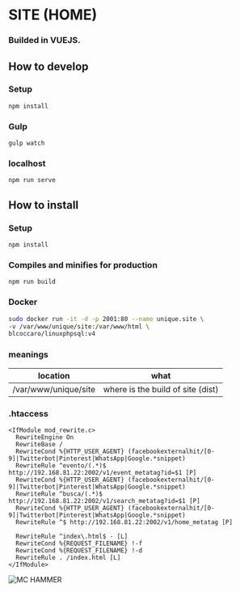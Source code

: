 # SITE (HOME) 
### Builded in VUEJS.  

## How to develop

### Setup
```
npm install
```
### Gulp
```
gulp watch
```
### localhost
```
npm run serve
```


## How to install  

### Setup
```
npm install
```

### Compiles and minifies for production
```
npm run build
```

### Docker
```bash
sudo docker run -it -d -p 2001:80 --name unique.site \
-v /var/www/unique/site:/var/www/html \
blcoccaro/linuxphpsql:v4
```

### meanings 
| location | what |
| -------- | ----- |
| /var/www/unique/site | where is the build of site (dist) |

### .htaccess
```.htaccess
<IfModule mod_rewrite.c>
  RewriteEngine On
  RewriteBase /
  RewriteCond %{HTTP_USER_AGENT} (facebookexternalhit/[0-9]|Twitterbot|Pinterest|WhatsApp|Google.*snippet)
  RewriteRule ^evento/(.*)$ http://192.168.81.22:2002/v1/event_metatag?id=$1 [P]
  RewriteCond %{HTTP_USER_AGENT} (facebookexternalhit/[0-9]|Twitterbot|Pinterest|WhatsApp|Google.*snippet)
  RewriteRule ^busca/(.*)$ http://192.168.81.22:2002/v1/search_metatag?id=$1 [P]
  RewriteCond %{HTTP_USER_AGENT} (facebookexternalhit/[0-9]|Twitterbot|Pinterest|WhatsApp|Google.*snippet)
  RewriteRule ^$ http://192.168.81.22:2002/v1/home_metatag [P]

  RewriteRule ^index\.html$ - [L]
  RewriteCond %{REQUEST_FILENAME} !-f
  RewriteCond %{REQUEST_FILENAME} !-d
  RewriteRule . /index.html [L]
</IfModule>
```

![MC HAMMER](https://camo.githubusercontent.com/294d473d32d1d33750ea6a059bcd44cf31398535/687474703a2f2f692e696d6775722e636f6d2f6163484d3330786c2e6a7067)